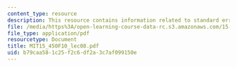 ```yaml
---
content_type: resource
description: This resource contains information related to standard errors and tests.
file: /media/https%3A/open-learning-course-data-rc.s3.amazonaws.com/15-450-analytics-of-finance-fall-2010/b79caa581c25f2c6df2a3c7af099150e_MIT15_450F10_lec08.pdf
file_type: application/pdf
resourcetype: Document
title: MIT15_450F10_lec08.pdf
uid: b79caa58-1c25-f2c6-df2a-3c7af099150e
---
```

